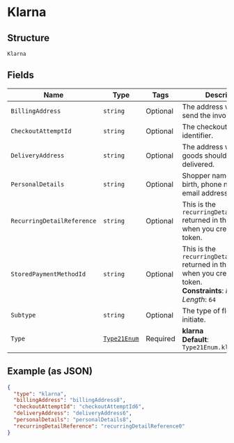
# Klarna

## Structure

`Klarna`

## Fields

| Name | Type | Tags | Description |
|  --- | --- | --- | --- |
| `BillingAddress` | `string` | Optional | The address where to send the invoice. |
| `CheckoutAttemptId` | `string` | Optional | The checkout attempt identifier. |
| `DeliveryAddress` | `string` | Optional | The address where the goods should be delivered. |
| `PersonalDetails` | `string` | Optional | Shopper name, date of birth, phone number, and email address. |
| `RecurringDetailReference` | `string` | Optional | This is the `recurringDetailReference` returned in the response when you created the token. |
| `StoredPaymentMethodId` | `string` | Optional | This is the `recurringDetailReference` returned in the response when you created the token.<br>**Constraints**: *Maximum Length*: `64` |
| `Subtype` | `string` | Optional | The type of flow to initiate. |
| `Type` | [`Type21Enum`](../../doc/models/type-21-enum.md) | Required | **klarna**<br>**Default**: `Type21Enum.klarna` |

## Example (as JSON)

```json
{
  "type": "klarna",
  "billingAddress": "billingAddress8",
  "checkoutAttemptId": "checkoutAttemptId6",
  "deliveryAddress": "deliveryAddress6",
  "personalDetails": "personalDetails8",
  "recurringDetailReference": "recurringDetailReference0"
}
```

